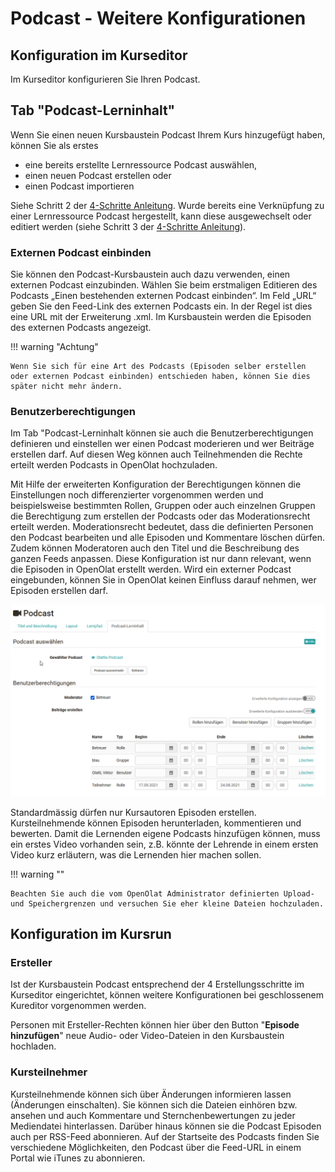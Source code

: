# Podcast - Weitere Konfigurationen

## Konfiguration im Kurseditor

Im Kurseditor konfigurieren Sie Ihren Podcast.

## Tab "Podcast-Lerninhalt"

Wenn Sie einen neuen Kursbaustein Podcast Ihrem Kurs hinzugefügt haben, können
Sie als erstes

* eine bereits erstellte Lernressource Podcast auswählen,
* einen neuen Podcast erstellen oder
* einen Podcast importieren

Siehe Schritt 2 der [4-Schritte Anleitung](../resource_podcast/Four_Steps_to_Your_Podcast.de.md). Wurde
bereits eine Verknüpfung zu einer Lernressource Podcast hergestellt, kann
diese ausgewechselt oder editiert werden (siehe Schritt 3 der [4-Schritte
Anleitung](Podcast+erstellen.html)).

### Externen Podcast einbinden

Sie können den Podcast-Kursbaustein auch dazu verwenden, einen externen
Podcast einzubinden. Wählen Sie beim erstmaligen Editieren des Podcasts „Einen
bestehenden externen Podcast einbinden“. Im Feld „URL“ geben Sie den Feed-Link
des externen Podcasts ein. In der Regel ist dies eine URL mit der Erweiterung
.xml. Im Kursbaustein werden die Episoden des externen Podcasts angezeigt.

!!! warning "Achtung"

    Wenn Sie sich für eine Art des Podcasts (Episoden selber erstellen oder externen Podcast einbinden) entschieden haben, können Sie dies später nicht mehr ändern.

### Benutzerberechtigungen

Im Tab "Podcast-Lerninhalt können sie auch die Benutzerberechtigungen
definieren und einstellen wer einen Podcast moderieren und wer Beiträge
erstellen darf. Auf diesen Weg können auch Teilnehmenden die Rechte erteilt
werden Podcasts in OpenOlat hochzuladen.

Mit Hilfe der erweiterten Konfiguration der Berechtigungen können die
Einstellungen noch differenzierter vorgenommen werden und beispielsweise
bestimmten Rollen, Gruppen oder auch einzelnen Gruppen die Berechtigung zum
erstellen der Podcasts oder das Moderationsrecht erteilt werden.
Moderationsrecht bedeutet, dass die definierten Personen den Podcast
bearbeiten und alle Episoden und Kommentare löschen dürfen. Zudem können
Moderatoren auch den Titel und die Beschreibung des ganzen Feeds anpassen.
Diese Konfiguration ist nur dann relevant, wenn die Episoden in OpenOlat
erstellt werden. Wird ein externer Podcast eingebunden, können Sie in OpenOlat
keinen Einfluss darauf nehmen, wer Episoden erstellen darf.

![podcast_berechtigungen.png](assets/erstellen_erweiterte_Konfig.png)

Standardmässig dürfen nur Kursautoren Episoden erstellen. Kursteilnehmende
können Episoden herunterladen, kommentieren und bewerten. Damit die Lernenden
eigene Podcasts hinzufügen können, muss ein erstes Video vorhanden sein, z.B.
könnte der Lehrende in einem ersten Video kurz erläutern, was die Lernenden
hier machen sollen.

!!! warning ""

    Beachten Sie auch die vom OpenOlat Administrator definierten Upload- und Speichergrenzen und versuchen Sie eher kleine Dateien hochzuladen.

## Konfiguration im Kursrun

### Ersteller

Ist der Kursbaustein Podcast entsprechend der 4 Erstellungsschritte im
Kurseditor eingerichtet, können weitere Konfigurationen bei geschlossenem
Kureditor vorgenommen werden.

Personen mit Ersteller-Rechten können hier über den Button "**Episode hinzufügen**" neue Audio- oder Video-Dateien in den Kursbaustein hochladen.

### Kursteilnehmer

Kursteilnehmende können sich über Änderungen informieren lassen (Änderungen
einschalten). Sie können sich die Dateien einhören bzw. ansehen und auch
Kommentare und Sternchenbewertungen zu jeder Mediendatei hinterlassen. Darüber
hinaus können sie die Podcast Episoden auch per RSS-Feed abonnieren.  Auf der
Startseite des Podcasts finden Sie verschiedene Möglichkeiten, den Podcast
über die Feed-URL in einem Portal wie iTunes zu abonnieren.
